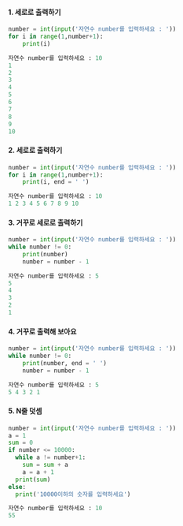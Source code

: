 #### 1. 세로로 출력하기
```python
number = int(input('자연수 number를 입력하세요 : '))
for i in range(1,number+1):
    print(i)
```

```python
자연수 number를 입력하세요 : 10
1
2
3
4
5
6
7
8
9
10
```



#### 2. 세로로 출력하기

```python
number = int(input('자연수 number를 입력하세요 : '))
for i in range(1,number+1):
    print(i, end = ' ')
```

```python
자연수 number를 입력하세요 : 10
1 2 3 4 5 6 7 8 9 10 
```



#### 3. 거꾸로 세로로 출력하기

```python
number = int(input('자연수 number를 입력하세요 : '))
while number != 0:
    print(number)
    number = number - 1
```

```python
자연수 number를 입력하세요 : 5
5
4
3
2
1
```



#### 4. 거꾸로 출력해 보아요

```python
number = int(input('자연수 number를 입력하세요 : '))
while number != 0:
    print(number, end = ' ')
    number = number - 1
```

```python
자연수 number를 입력하세요 : 5
5 4 3 2 1 
```



#### 5. N줄 덧셈

```python
number = int(input('자연수 number를 입력하세요 : '))
a = 1
sum = 0
if number <= 10000:
  while a != number+1:
    sum = sum + a
    a = a + 1
  print(sum)
else:
  print('10000이하의 숫자를 입력하세요')
```

```python
자연수 number를 입력하세요 : 10
55
```

